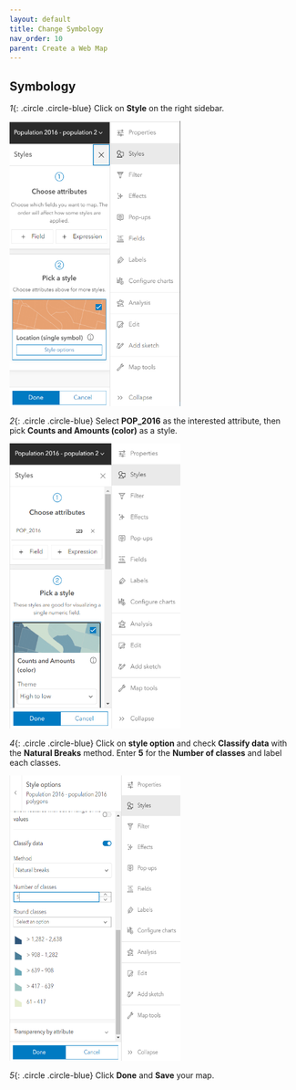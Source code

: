 ```yaml
---
layout: default
title: Change Symbology
nav_order: 10
parent: Create a Web Map
---
```


## Symbology

*1*{: .circle .circle-blue} Click on **Style**  on the right sidebar.

<img src="content/images/sym_1.png" alt="fig1" style="height: 500px; width:300px;"/>

*2*{: .circle .circle-blue} Select **POP_2016** as the interested attribute, then pick **Counts and Amounts (color)** as a style.

<img src="content/images/sym_2.png" alt="fig1" style="height: 500px; width:300px;"/>

*4*{: .circle .circle-blue} Click on **style option** and check **Classify data** with the **Natural Breaks** method. Enter **5** for the **Number of classes** and label each classes.

<img src="content/images/sym_3.png" alt="fig1" style="height: 500px; width:300px;"/>

*5*{: .circle .circle-blue} Click **Done** and **Save** your map.